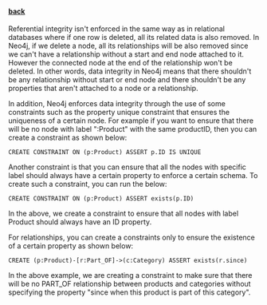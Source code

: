 #### [back](data_modeling_main.md)


Referential integrity isn't enforced in the same way as in relational databases where if one row is deleted, all its related data is also removed. In Neo4j, if we delete a node, all its relationships will be also removed since we can't have a relationship without a start and end node attached to it. However the connected node at the end of the relationship won't be deleted. In other words, data integrity in Neo4j means that there shouldn't be any relationship without start or end node and there shouldn't be any properties that aren't attached to a node or a relationship. 


In addition, Neo4j enforces data integrity through the use of some constraints such as the property unique constraint that ensures the uniqueness of a certain node. For example if you want to ensure that there will be no node with label ":Product" with the same productID, then you can create a constraint as shown below:


````
CREATE CONSTRAINT ON (p:Product) ASSERT p.ID IS UNIQUE
````


Another constraint is that you can ensure that all the nodes with specific label should always have a certain property to enforce a certain schema. To create such a constraint, you can run the below:

````
CREATE CONSTRAINT ON (p:Product) ASSERT exists(p.ID)
````

In the above, we create a constraint to ensure that all nodes with label Product should always have an ID property.

For relationships, you can create a constraints only to ensure the existence of a certain property as shown below:


````
CREATE (p:Product)-[r:Part_OF]->(c:Category) ASSERT exists(r.since)
````

In the above example, we are creating a constraint to make sure that there will be no PART_OF relationship between products and categories without specifying the property "since when this product is part of this category". 